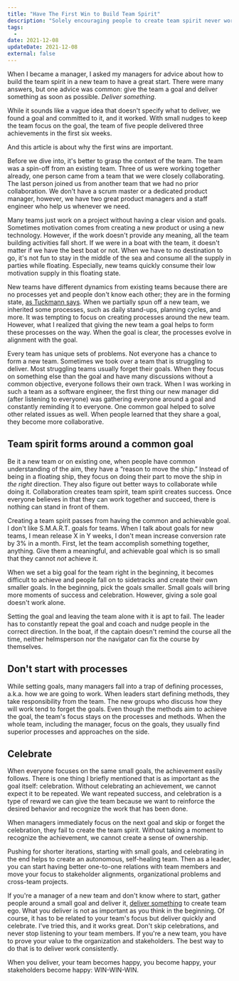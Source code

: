 ```yaml
---
title: "Have The First Win to Build Team Spirit"
description: "Solely encouraging people to create team spirit never works, especially for new teams. The manager has to give the team a goal and celebrate achievements."
tags:
  -
date: 2021-12-08
updateDate: 2021-12-08
external: false
---
```


When I became a manager, I asked my managers for advice about how to build the team spirit in a new team to have a great start. There were many answers, but one advice was common: give the team a goal and deliver something as soon as possible. *Deliver something*.

While it sounds like a vague idea that doesn't specify what to deliver, we found a goal and committed to it, and it worked. With small nudges to keep the team focus on the goal, the team of five people delivered three achievements in the first six weeks.

And this article is about why the first wins are important.

Before we dive into, it's better to grasp the context of the team. The team was a spin-off from an existing team. Three of us were working together already, one person came from a team that we were closely collaborating. The last person joined us from another team that we had no prior collaboration. We don't have a scrum master or a dedicated product manager, however, we have two great product managers and a staff engineer who help us whenever we need.

Many teams just work on a project without having a clear vision and goals. Sometimes motivation comes from creating a new product or using a new technology. However, if the work doesn't provide any meaning, all the team building activities fall short. If we were in a boat with the team, it doesn't matter if we have the best boat or not. When we have to no destination to go, it's not fun to stay in the middle of the sea and consume all the supply in parties while floating. Especially, new teams quickly consume their low motivation supply in this floating state.

New teams have different dynamics from existing teams because there are no processes yet and people don't know each other; they are in the forming state, [as Tuckmann says](https://www.wikiwand.com/en/Tuckman%27s_stages_of_group_development). When we partially spun off a new team, we inherited some processes, such as daily stand-ups, planning cycles, and more. It was tempting to focus on creating processes around the new team. However, what I realized that giving the new team a goal helps to form these processes on the way. When the goal is clear, the processes evolve in alignment with the goal.

Every team has unique sets of problems. Not everyone has a chance to form a new team. Sometimes we took over a team that is struggling to deliver. Most struggling teams usually forget their goals. When they focus on something else than the goal and have many discussions without a common objective, everyone follows their own track. When I was working in such a team as a software engineer, the first thing our new manager did (after listening to everyone) was gathering everyone around a goal and constantly reminding it to everyone. One common goal helped to solve other related issues as well. When people learned that they share a goal, they become more collaborative.

## Team spirit forms around a common goal

Be it a new team or on existing one, when people have common understanding of the aim, they have a “reason to move the ship.” Instead of being in a floating ship, they focus on doing their part to move the ship in *the right* direction. They also figure out better ways to collaborate while doing it. Collaboration creates team spirit, team spirit creates success. Once everyone believes in that they can work together and succeed, there is nothing can stand in front of them.

Creating a team spirit passes from having the common and achievable goal. I don't like S.M.A.R.T. goals for teams. When I talk about goals for new teams, I mean release X in Y weeks, I don't mean increase conversion rate by 3% in a month. First, let the team accomplish something together, anything. Give them a meaningful, and achievable goal which is so small that they cannot *not* achieve it.

When we set a big goal for the team right in the beginning, it becomes difficult to achieve and people fall on to sidetracks and create their own smaller goals. In the beginning, pick the goals smaller. Small goals will bring more moments of success and celebration. However, giving a sole goal doesn't work alone.

Setting the goal and leaving the team alone with it is apt to fail. The leader has to constantly repeat the goal and coach and nudge people in the correct direction. In the boat, if the captain doesn't remind the course all the time, neither helmsperson nor the navigator can fix the course by themselves.

## Don't start with processes

While setting goals, many managers fall into a trap of defining processes, a.k.a. how we are going to work. When leaders start defining methods, they take responsibility from the team. The new groups who discuss how they will work tend to forget the goals. Even though the methods aim to achieve the goal, the team's focus stays on the processes and methods. When the whole team, including the manager, focus on the goals, they usually find superior processes and approaches on the side.

## Celebrate

When everyone focuses on the same small goals, the achievement easily follows. There is one thing I briefly mentioned that is as important as the goal itself: celebration. Without celebrating an achievement, we cannot expect it to be repeated. We want repeated success, and celebration is a type of reward we can give the team because we want to reinforce the desired behavior and recognize the work that has been done.

When managers immediately focus on the next goal and skip or forget the celebration, they fail to create the team spirit. Without taking a moment to recognize the achievement, we cannot create a sense of ownership.

Pushing for shorter iterations, starting with small goals, and celebrating in the end helps to create an autonomous, self-healing team. Then as a leader, you can start having better one-to-one relations with team members and move your focus to stakeholder alignments, organizational problems and cross-team projects.

If you're a manager of a new team and don't know where to start, gather people around a small goal and deliver it, [deliver something](/bias-towards-action) to create team ego. What you deliver is not as important as you think in the beginning. Of course, it has to be related to your team's focus but deliver quickly and celebrate. I've tried this, and it works great. Don't skip celebrations, and never stop listening to your team members. If you're a new team, you have to prove your value to the organization and stakeholders. The best way to do that is to deliver work consistently.

When you deliver, your team becomes happy, you become happy, your stakeholders become happy: WIN-WIN-WIN.
